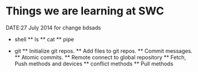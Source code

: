 Things we are learning at SWC
=============================
DATE:27 July 2014 for change bdsads

* shell
** ls
** cat
** pipe

* git
** Initialize git repos.
** Add files to git repos.
** Commit messages.
** Atomic commits.
** Remote connect to global repository
** Fetch, Push methods and devices
** conflict  methods
** Pull methods


